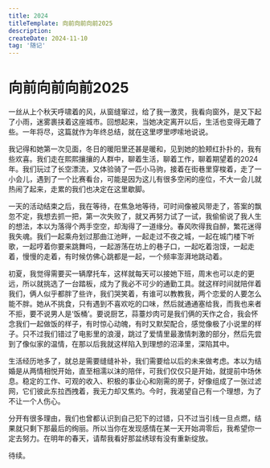 ```yaml
---
title: 2024
titleTemplate: 向前向前向前2025
description: 
createDate: 2024-11-10
tag: '随记'
---
```


# 向前向前向前2025

一丝从上个秋天呼啸着的风，从窗缝窜过，给了我一激灵，我看向窗外，是又下起了小雨，迷雾裹挟着这座城市。回想起来，当她决定离开以后，生活也变得无趣了些。一年将尽，这篇就作为年终总结，就在这里啰里啰嗦地说说。

我记得和她第一次见面，冬日的暖阳里还甚是暖和，见到她的脸颊红扑扑的，我有些欢喜。我们走在熙熙攘攘的人群中，聊着生活，聊着工作，聊着期望着的2024年。我们玩过了长空漂流，又体验骑了一匹小马驹，接着在街巷里穿梭着，走了一小会儿，遇到了一个比赛看台，可能是因为这儿有很多空闲的座位，不大一会儿就热闹了起来，走累的我们也决定在这里歇脚。

一天的活动结束之后，我在等待，在焦急地等待，可时间像被风带走了，答案的飘忽不定，我想去抓一把，第一次失败了，就又再努力试了一试，我偷偷说了我人生的想法，本以为落得个两手空空，却淘得了一道缘分。春风吹得我自醉，繁花迷得我失魂。我们一起乘舟划过那曲江池畔，一起走过不夜之城，一起在城门楼下听歌，一起哼着你要来跳舞吗，一起游荡在坊上的巷子口，一起吃着泡馍，一起走着，慢慢的走着，有时候仿佛心跳都是一起，一个频率澎湃地跳动着。

初夏，我觉得需要买一辆摩托车，这样就每天可以接她下班，周末也可以走的更远，所以就挑选了一台踏板，成为了我必不可少的通勤工具。就这样时间就陪伴着我们，俩人似乎都胖了些许，我们哭笑着，有谁可以教教我，两个恋爱的人要怎么能不胖。她从不挑食，只有遇到不喜欢吃的口味，然后就通通塞给我，而我也来者不拒，要不说男人是‘饭桶’。要说厨艺，蒜薹炒肉可是我们俩的天作之合，我会怀念我们一起做饭的样子，有时惊心动魄，有时又默契配合，感觉像极了小说里的样子。只不过我们错过了电影里的浪漫，跳过了爱情里最激情刺激的部分，然后先尝到了像似家的温情，在那以后我就这样陷入到理想的沼泽里，深陷其中。

生活经历地多了，就总是需要缝缝补补，我们需要给以后的未来做考虑。本以为结婚是从两情相悦开始，直至相濡以沫的陪伴，可我们仅仅只是开始，就提前中场休息。稳定的工作、可观的收入、积极的事业心和刚需的房子，好像组成了一张过滤网，它们彼此东拉西拽着，我无力却又焦灼。今时，我渴望自己有一个理想，为了不让一个人伤心。

分开有很多理由，我们也曾都认识到自己犯下的过错，只不过当引线一旦点燃，结果就只剩下那最后的绚丽。所以当你在发现感情在某一天开始凋零后，我希望你一定去努力。在明年的春天，请帮我看好那盆绣球有没有重新绽放。

待续。

